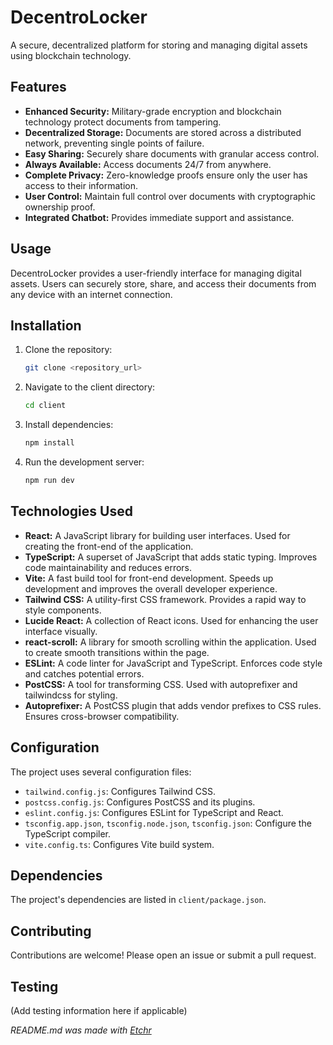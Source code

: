 # DecentroLocker

A secure, decentralized platform for storing and managing digital assets using blockchain technology.

## Features

* **Enhanced Security:** Military-grade encryption and blockchain technology protect documents from tampering.
* **Decentralized Storage:** Documents are stored across a distributed network, preventing single points of failure.
* **Easy Sharing:** Securely share documents with granular access control.
* **Always Available:** Access documents 24/7 from anywhere.
* **Complete Privacy:** Zero-knowledge proofs ensure only the user has access to their information.
* **User Control:** Maintain full control over documents with cryptographic ownership proof.
* **Integrated Chatbot:** Provides immediate support and assistance.


## Usage

DecentroLocker provides a user-friendly interface for managing digital assets.  Users can securely store, share, and access their documents from any device with an internet connection.


## Installation

1. Clone the repository:
   ```bash
   git clone <repository_url>
   ```
2. Navigate to the client directory:
   ```bash
   cd client
   ```
3. Install dependencies:
   ```bash
   npm install
   ```
4. Run the development server:
   ```bash
   npm run dev
   ```


## Technologies Used

* **React:** A JavaScript library for building user interfaces. Used for creating the front-end of the application.
* **TypeScript:** A superset of JavaScript that adds static typing. Improves code maintainability and reduces errors.
* **Vite:** A fast build tool for front-end development. Speeds up development and improves the overall developer experience.
* **Tailwind CSS:** A utility-first CSS framework.  Provides a rapid way to style components.
* **Lucide React:** A collection of React icons.  Used for enhancing the user interface visually.
* **react-scroll:** A library for smooth scrolling within the application. Used to create smooth transitions within the page.
* **ESLint:** A code linter for JavaScript and TypeScript. Enforces code style and catches potential errors.
* **PostCSS:**  A tool for transforming CSS. Used with autoprefixer and tailwindcss for styling.
* **Autoprefixer:** A PostCSS plugin that adds vendor prefixes to CSS rules. Ensures cross-browser compatibility.


## Configuration

The project uses several configuration files:

* `tailwind.config.js`: Configures Tailwind CSS.
* `postcss.config.js`: Configures PostCSS and its plugins.
* `eslint.config.js`: Configures ESLint for TypeScript and React.
* `tsconfig.app.json`, `tsconfig.node.json`, `tsconfig.json`: Configure the TypeScript compiler.
* `vite.config.ts`: Configures Vite build system.


## Dependencies

The project's dependencies are listed in `client/package.json`.


## Contributing

Contributions are welcome! Please open an issue or submit a pull request.


## Testing

(Add testing information here if applicable)




*README.md was made with [Etchr](https://etchr.dev)*